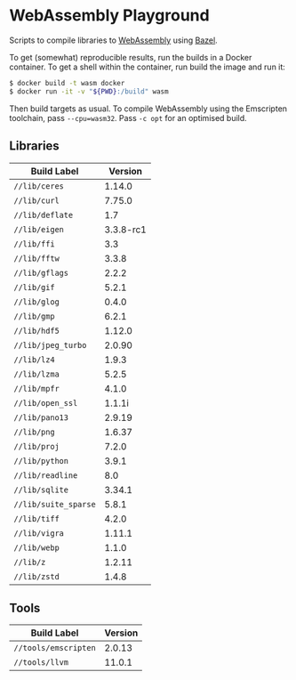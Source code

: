 # WebAssembly Playground

<!-- DO NOT EDIT README.md!

This file was auto-generated based on the template file
`cmd/write_me/write_me.tpl`. Update the template file and then re-generate
the `README.md` file by running:

$ bazel run //cmd/write_me -- -root="${PWD}" > README.md
-->

Scripts to compile libraries to [WebAssembly] using [Bazel].

To get (somewhat) reproducible results, run the builds in a Docker container.
To get a shell within the container, run build the image and run it:

```sh
$ docker build -t wasm docker
$ docker run -it -v "${PWD}:/build" wasm
```

Then build targets as usual. To compile WebAssembly using the Emscripten
toolchain, pass `--cpu=wasm32`. Pass `-c opt` for an optimised build.

## Libraries

| Build Label | Version |
|-------------|---------|
`//lib/ceres` | 1.14.0
`//lib/curl` | 7.75.0
`//lib/deflate` | 1.7
`//lib/eigen` | 3.3.8-rc1
`//lib/ffi` | 3.3
`//lib/fftw` | 3.3.8
`//lib/gflags` | 2.2.2
`//lib/gif` | 5.2.1
`//lib/glog` | 0.4.0
`//lib/gmp` | 6.2.1
`//lib/hdf5` | 1.12.0
`//lib/jpeg_turbo` | 2.0.90
`//lib/lz4` | 1.9.3
`//lib/lzma` | 5.2.5
`//lib/mpfr` | 4.1.0
`//lib/open_ssl` | 1.1.1i
`//lib/pano13` | 2.9.19
`//lib/png` | 1.6.37
`//lib/proj` | 7.2.0
`//lib/python` | 3.9.1
`//lib/readline` | 8.0
`//lib/sqlite` | 3.34.1
`//lib/suite_sparse` | 5.8.1
`//lib/tiff` | 4.2.0
`//lib/vigra` | 1.11.1
`//lib/webp` | 1.1.0
`//lib/z` | 1.2.11
`//lib/zstd` | 1.4.8


## Tools

| Build Label | Version |
|-------------|---------|
`//tools/emscripten` | 2.0.13
`//tools/llvm` | 11.0.1


[Bazel]: https://bazel.build
[WebAssembly]: https://webassembly.org
